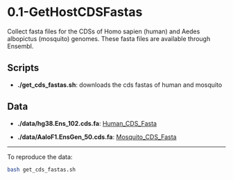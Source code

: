 # 0.1-GetHostCDSFastas

Collect fasta files for the CDSs of Homo sapien (human) and Aedes albopictus (mosquito) genomes.
These fasta files are available through Ensembl.

## Scripts

+ **./get_cds_fastas.sh**: downloads the cds fastas of human and mosquito

## Data

+ **./data/hg38.Ens_102.cds.fa**: [Human_CDS_Fasta](https://webfs//n/analysis/indexes/hg38/annotation/Ens_102/fastas/hg38.Ens_102.cds.fa)

+ **./data/AaloF1.EnsGen_50.cds.fa**: [Mosquito_CDS_Fasta](https://webfs//n/analysis/indexes/AaloF1/annotation/EnsGen_50/fastas/AaloF1.EnsGen_50.cds.fa)
---
To reproduce the data:

```bash
bash get_cds_fastas.sh
```
